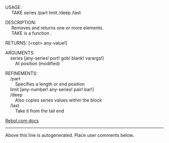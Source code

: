 USAGE:  
&nbsp;&nbsp;&nbsp;&nbsp;&nbsp;TAKE&nbsp;series&nbsp;/part&nbsp;limit&nbsp;/deep&nbsp;/last  
  
DESCRIPTION:  
&nbsp;&nbsp;&nbsp;&nbsp;&nbsp;Removes&nbsp;and&nbsp;returns&nbsp;one&nbsp;or&nbsp;more&nbsp;elements.  
&nbsp;&nbsp;&nbsp;&nbsp;&nbsp;TAKE&nbsp;is&nbsp;a&nbsp;function&nbsp;.  
  
RETURNS:&nbsp;[&lt;opt&gt;&nbsp;any-value!]  
  
ARGUMENTS:  
&nbsp;&nbsp;&nbsp;&nbsp;series&nbsp;[any-series!&nbsp;port!&nbsp;gob!&nbsp;blank!&nbsp;varargs!]  
&nbsp;&nbsp;&nbsp;&nbsp;&nbsp;&nbsp;&nbsp;&nbsp;At&nbsp;position&nbsp;(modified)  
  
REFINEMENTS:  
&nbsp;&nbsp;&nbsp;&nbsp;/part  
&nbsp;&nbsp;&nbsp;&nbsp;&nbsp;&nbsp;&nbsp;&nbsp;Specifies&nbsp;a&nbsp;length&nbsp;or&nbsp;end&nbsp;position  
&nbsp;&nbsp;&nbsp;&nbsp;limit&nbsp;[any-number!&nbsp;any-series!&nbsp;pair!&nbsp;bar!]  
&nbsp;&nbsp;&nbsp;&nbsp;/deep  
&nbsp;&nbsp;&nbsp;&nbsp;&nbsp;&nbsp;&nbsp;&nbsp;Also&nbsp;copies&nbsp;series&nbsp;values&nbsp;within&nbsp;the&nbsp;block  
&nbsp;&nbsp;&nbsp;&nbsp;/last  
&nbsp;&nbsp;&nbsp;&nbsp;&nbsp;&nbsp;&nbsp;&nbsp;Take&nbsp;it&nbsp;from&nbsp;the&nbsp;tail&nbsp;end  

[Rebol.com docs](http://www.rebol.com/r3/docs/functions/take.html)
___
Above this line is autogenerated. Place user comments below.